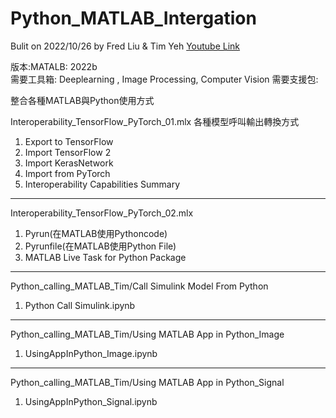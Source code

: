 # Python_MATLAB_Intergation

Bulit on 2022/10/26 by Fred Liu & Tim Yeh 
[Youtube Link](https://www.youtube.com/@FredMATLAB)  

版本:MATALB: 2022b  
需要工具箱: Deeplearning , Image Processing, Computer Vision
需要支援包:

整合各種MATLAB與Python使用方式

Interoperability_TensorFlow_PyTorch_01.mlx
各種模型呼叫輸出轉換方式
1. Export to TensorFlow
2. Import TensorFlow 2
3. Import KerasNetwork
4. Import from PyTorch
5. Interoperability Capabilities Summary
----------------------------------------------------------------------
Interoperability_TensorFlow_PyTorch_02.mlx
1. Pyrun(在MATLAB使用Pythoncode)
2. Pyrunfile(在MATLAB使用Python File)
3. MATLAB Live Task for Python Package

----------------------------------------------------------------------
Python_calling_MATLAB_Tim/Call Simulink Model From Python
1. Python Call Simulink.ipynb

----------------------------------------------------------------------
Python_calling_MATLAB_Tim/Using MATLAB App in Python_Image 
1. UsingAppInPython_Image.ipynb

----------------------------------------------------------------------
Python_calling_MATLAB_Tim/Using MATLAB App in Python_Signal 
1. UsingAppInPython_Signal.ipynb
